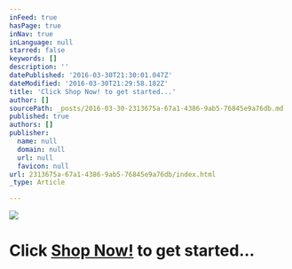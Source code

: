 ```yaml
---
inFeed: true
hasPage: true
inNav: true
inLanguage: null
starred: false
keywords: []
description: ''
datePublished: '2016-03-30T21:30:01.047Z'
dateModified: '2016-03-30T21:29:58.182Z'
title: 'Click Shop Now! to get started...'
author: []
sourcePath: _posts/2016-03-30-2313675a-67a1-4386-9ab5-76845e9a76db.md
published: true
authors: []
publisher:
  name: null
  domain: null
  url: null
  favicon: null
url: 2313675a-67a1-4386-9ab5-76845e9a76db/index.html
_type: Article

---
```

![](https://the-grid-user-content.s3-us-west-2.amazonaws.com/a94d4356-4481-467d-8a46-48b610a0b6f9.jpg)

# Click [Shop Now!][0] to get started...

[0]: http://www.therusticshop.com/?store=LonestarRusticSupply